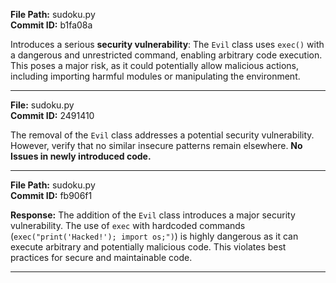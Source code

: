 **File Path:** sudoku.py  
**Commit ID:** b1fa08a  

Introduces a serious **security vulnerability**: The `Evil` class uses `exec()` with a dangerous and unrestricted command, enabling arbitrary code execution. This poses a major risk, as it could potentially allow malicious actions, including importing harmful modules or manipulating the environment.

-------------------------------------------------------------

**File:** sudoku.py  
**Commit ID:** 2491410  

The removal of the `Evil` class addresses a potential security vulnerability. However, verify that no similar insecure patterns remain elsewhere. **No Issues in newly introduced code.**

-------------------------------------------------------------

**File Path:** sudoku.py  
**Commit ID:** fb906f1  

**Response:** The addition of the `Evil` class introduces a major security vulnerability. The use of `exec` with hardcoded commands (`exec("print('Hacked!'); import os;")`) is highly dangerous as it can execute arbitrary and potentially malicious code. This violates best practices for secure and maintainable code.

-------------------------------------------------------------


